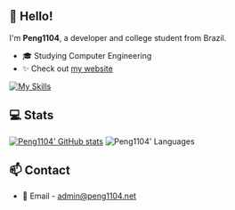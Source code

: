 ## :wave: Hello!

I'm **Peng1104**, a developer and college student from Brazil.

- :mortar_board: Studying Computer Engineering
- :sparkles: Check out [my website](https://peng1104.net)

[![My Skills](https://skillicons.dev/icons?i=arduino,bots,discord,git,github,java,lua,matlab,maven,mongodb,mysql,nginx,php,powershell,py,raspberrypi,regex,ros,sqlite,vscode)](https://skillicons.dev)


## :computer: Stats

[![Peng1104' GitHub stats](https://github-readme-stats.vercel.app/api?username=Peng1104&show_icons=true&layout=compact&theme=github_dark&count_private=true)](https://github.com/anuraghazra/github-readme-stats)
![Peng1104' Languages](https://github-readme-stats.vercel.app/api/top-langs/?username=Peng1104&show_icons=true&layout=compact&theme=github_dark&count_private=true)

## :mailbox: Contact

- :incoming_envelope: Email - [admin@peng1104.net](mailto:admin@peng1104.net)
